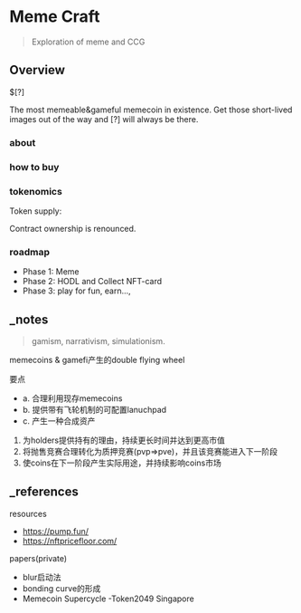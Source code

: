 # Meme Craft
> Exploration of meme and CCG

## Overview
$[?]

The most memeable&gameful memecoin in existence. Get those short-lived images out of the way and [?] will always be there.

### about

### how to buy

### tokenomics

Token supply:

Contract ownership is renounced. 

### roadmap
- Phase 1: Meme
- Phase 2: HODL and Collect NFT-card
- Phase 3: play for fun, earn..., 

## _notes

> gamism, narrativism, simulationism.

memecoins & gamefi产生的double flying wheel

要点
- a. 合理利用现存memecoins
- b. 提供带有飞轮机制的可配置lanuchpad
- c. 产生一种合成资产

1. 为holders提供持有的理由，持续更长时间并达到更高市值
2. 将抛售竞赛合理转化为质押竞赛(pvp=>pve)，并且该竞赛能进入下一阶段
3. 使coins在下一阶段产生实际用途，并持续影响coins市场


## _references
resources
- https://pump.fun/
- https://nftpricefloor.com/

papers(private)
- blur启动法
- bonding curve的形成
- Memecoin Supercycle -Token2049 Singapore